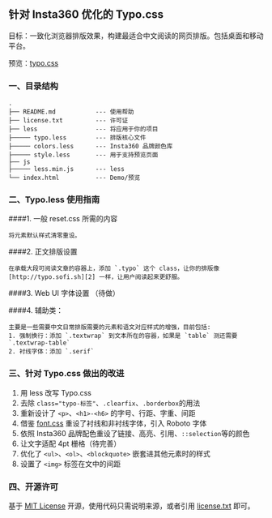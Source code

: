 ## 针对 Insta360 优化的 Typo.css

目标：一致化浏览器排版效果，构建最适合中文阅读的网页排版。包括桌面和移动平台。

预览：[typo.css][1]

### 一、目录结构  
    .
	├── README.md           --- 使用帮助
	├── license.txt         --- 许可证
	├── less                --- 将应用于你的项目
	├───── typo.less        --- 排版核心文件
	├───── colors.less      --- Insta360 品牌颜色库
	├───── style.less       --- 用于支持预览页面
	├── js
	├───── less.min.js      --- less
	└── index.html          --- Demo/预览


### 二、Typo.less 使用指南  

####1. 一般 reset.css 所需的内容  
 
	将元素默认样式清零重设。  

####2. 正文排版设置  

	在承载大段可阅读文章的容器上，添加 `.typo` 这个 class，让你的排版像 [http://typo.sofi.sh][2] 一样，让用户阅读起来更舒服。

####3. Web UI 字体设置 （待做）  

####4. 辅助类：  

	主要是一些需要中文日常排版需要的元素和语文对应样式的增强，目前包括:  
	1. 强制换行：添加 `.textwrap` 到文本所在的容器，如果是 `table` 测还需要 `.textwrap-table` 
	2. 衬线字体：添加 `.serif`

### 三、针对 Typo.css 做出的改进

1. 用 less 改写 Typo.css
2. 去除 `class="typo-标签"`、`.clearfix`、`.borderbox`的用法
3. 重新设计了 `<p>`、`<h1>-<h6>` 的字号、行距、字重、间距
4. 借鉴 [font.css][3] 重设了衬线和非衬线字体，引入 Roboto 字体
5. 依照 Insta360 品牌配色重设了链接、高亮、引用、`::selection`等的颜色
6. 让文字适配 4pt 栅格（待完善）
7. 优化了 `<ul>`、`<ol>`、`<blockquote>` 嵌套进其他元素时的样式
8. 设置了 `<img>` 标签在文中的间距

### 四、开源许可
基于 [MIT License][4] 开源，使用代码只需说明来源，或者引用 [license.txt][5] 即可。

[1]:	https://arashivision.github.io/typo.less
[2]:	http://typo.sofi.sh
[3]:	https://github.com/zenozeng/fonts.css "Font.css"
[4]:	http://zh.wikipedia.org/wiki/MIT_License
[5]:	https://github.com/sofish/typo.css/blob/master/license.txt
